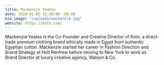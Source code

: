 ```yaml
---
title: Mackenzie Yeates
date: 2019-01-02 12:30:00 -08:00
bio_image: "/uploads/mackenzie.jpg"
website: https://kotn.com/
---
```


Mackenzie Yeates is the Co-Founder and Creative Director of Kotn, a direct-trade premium clothing brand ethically made in Egypt from authentic Egyptian cotton. Mackenzie started her career in Fashion Direction and Brand Strategy at Holt Renfrew before moving to New York to work as Brand Director at luxury creative agency, Watson & Co. 